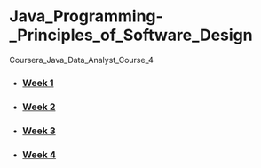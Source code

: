 # Java_Programming-_Principles_of_Software_Design
Coursera_Java_Data_Analyst_Course_4
<ul><li>
  <h3><a href=#>Week 1<a></h3></li><li>
<h3><a href=#>Week 2<a></h3></li><li>
<h3><a href=#>Week 3<a></h3></li><li>
<h3><a href=#>Week 4<a></h3></li></ul>
